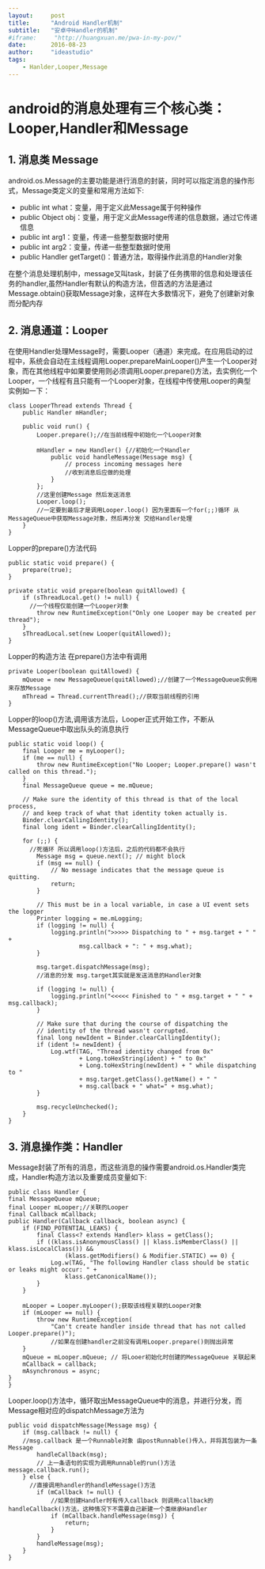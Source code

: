 ```yaml
---
layout:     post
title:      "Android Handler机制"
subtitle:   "安卓中Handler的机制"
#iframe:     "http://huangxuan.me/pwa-in-my-pov/"
date:       2016-08-23
author:     "ideastudio"
tags:
    - Hanlder,Looper,Message
---
```





# android的消息处理有三个核心类：Looper,Handler和Message
## 1.  消息类 Message

android.os.Message的主要功能是进行消息的封装，同时可以指定消息的操作形式，Message类定义的变量和常用方法如下:  
* public int what：变量，用于定义此Message属于何种操作
* public Object obj：变量，用于定义此Message传递的信息数据，通过它传递信息
* public int arg1：变量，传递一些整型数据时使用
* public int arg2：变量，传递一些整型数据时使用
* public Handler getTarget()：普通方法，取得操作此消息的Handler对象


在整个消息处理机制中，message又叫task，封装了任务携带的信息和处理该任务的handler,虽然Handler有默认的构造方法，但首选的方法是通过Message.obtain()获取Message对象，这样在大多数情况下，避免了创建新对象而分配内存

## 2. 消息通道：Looper

在使用Handler处理Message时，需要Looper（通道）来完成。在应用启动的过程中，系统会自动在主线程调用Looper.prepareMainLooper()产生一个Looper对象，而在其他线程中如果要使用则必须调用Looper.prepare()方法，去实例化一个Looper，一个线程有且只能有一个Looper对象，在线程中传使用Looper的典型实例如一下：

    class LooperThread extends Thread {
        public Handler mHandler;

        public void run() {
            Looper.prepare();//在当前线程中初始化一个Looper对象

            mHandler = new Handler() {//初始化一个Handler
                public void handleMessage(Message msg) {
                    // process incoming messages here
                    //收到消息后应做的处理
                }
            };
            //这里创建Message 然后发送消息
            Looper.loop();
            //一定要到最后才是调用Looper.loop() 因为里面有一个for(;;)循环 从MessageQueue中获取Message对象，然后再分发 交给Handler处理
        }
    }

Lopper的prepare()方法代码

    public static void prepare() {
        prepare(true);
    }

    private static void prepare(boolean quitAllowed) {
        if (sThreadLocal.get() != null) {
          //一个线程仅能创建一个Looper对象
            throw new RuntimeException("Only one Looper may be created per thread");
        }
        sThreadLocal.set(new Looper(quitAllowed));
    }


Lopper的构造方法 在prepare()方法中有调用


    private Looper(boolean quitAllowed) {
        mQueue = new MessageQueue(quitAllowed);//创建了一个MessageQueue实例用来存放Message
        mThread = Thread.currentThread();//获取当前线程的引用
    }

Lopper的loop()方法,调用该方法后，Looper正式开始工作，不断从MessageQueue中取出队头的消息执行

    public static void loop() {
        final Looper me = myLooper();
        if (me == null) {
            throw new RuntimeException("No Looper; Looper.prepare() wasn't called on this thread.");
        }
        final MessageQueue queue = me.mQueue;

        // Make sure the identity of this thread is that of the local process,
        // and keep track of what that identity token actually is.
        Binder.clearCallingIdentity();
        final long ident = Binder.clearCallingIdentity();

        for (;;) {
          //死循环 所以调用loop()方法后，之后的代码都不会执行
            Message msg = queue.next(); // might block
            if (msg == null) {
                // No message indicates that the message queue is quitting.
                return;
            }

            // This must be in a local variable, in case a UI event sets the logger
            Printer logging = me.mLogging;
            if (logging != null) {
                logging.println(">>>>> Dispatching to " + msg.target + " " +
                        msg.callback + ": " + msg.what);
            }

            msg.target.dispatchMessage(msg);
            //消息的分发 msg.target其实就是发送消息的Handler对象

            if (logging != null) {
                logging.println("<<<<< Finished to " + msg.target + " " + msg.callback);
            }

            // Make sure that during the course of dispatching the
            // identity of the thread wasn't corrupted.
            final long newIdent = Binder.clearCallingIdentity();
            if (ident != newIdent) {
                Log.wtf(TAG, "Thread identity changed from 0x"
                        + Long.toHexString(ident) + " to 0x"
                        + Long.toHexString(newIdent) + " while dispatching to "
                        + msg.target.getClass().getName() + " "
                        + msg.callback + " what=" + msg.what);
            }

            msg.recycleUnchecked();
        }
    }

## 3. 消息操作类：Handler

Message封装了所有的消息，而这些消息的操作需要android.os.Handler类完成，Handler构造方法以及重要成员变量如下:

    public class Handler {
    final MessageQueue mQueue;
    final Looper mLooper;//关联的Looper
    final Callback mCallback;
    public Handler(Callback callback, boolean async) {
        if (FIND_POTENTIAL_LEAKS) {
            final Class<? extends Handler> klass = getClass();
            if ((klass.isAnonymousClass() || klass.isMemberClass() || klass.isLocalClass()) &&
                    (klass.getModifiers() & Modifier.STATIC) == 0) {
                Log.w(TAG, "The following Handler class should be static or leaks might occur: " +
                    klass.getCanonicalName());
            }
        }

        mLooper = Looper.myLooper();获取该线程关联的Looper对象
        if (mLooper == null) {
            throw new RuntimeException(
                "Can't create handler inside thread that has not called Looper.prepare()");
                //如果在创建handler之前没有调用Looper.prepare()则抛出异常
        }
        mQueue = mLooper.mQueue; // 将Looer初始化时创建的MessageQueue 关联起来
        mCallback = callback;
        mAsynchronous = async;
    }
    }

Looper.loop()方法中，循环取出MessageQueue中的消息，并进行分发，而Message相对应的dispatchMessage方法为

    public void dispatchMessage(Message msg) {
        if (msg.callback != null) {
        //msg.callback 是一个Runnable对象 由postRunnable()传入，并将其包装为一条Message
            handleCallback(msg);
            // 上一条语句的实现为调用Runnable的run()方法 message.callback.run();
        } else {
          //直接调用handler的handleMessage()方法
            if (mCallback != null) {
                //如果创建Handler时有传入callback 则调用callback的handleCallback()方法，这种情况下不需要自己新建一个类继承Handler
                if (mCallback.handleMessage(msg)) {
                    return;
                }
            }
            handleMessage(msg);
        }
    }

